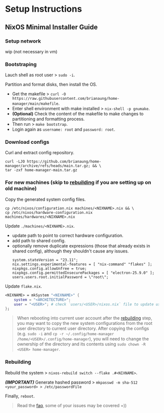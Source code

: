 # Setup Instructions

## NixOS Minimal Installer Guide

### Setup network
wip (not necessary in vm)

### Bootstraping
Lauch shell as root user > `sudo -i`.

Partition and format disks, then install the OS.
- Get the makefile > `curl -O https://raw.githubusercontent.com/brianaung/home-manager/main/makefile`.
- Enter shell environment with make installed > `nix-shell -p gnumake`.
- **(Optional)** Check the content of the makefile to make changes to partitioning and formatting process.
- Then run > `make bootstrap`.
- Login again as `username: root` and `password: root`. 

### Download configs
Curl and extract config repository.
```
curl -LJO https://github.com/brianaung/home-manager/archive/refs/heads/main.tar.gz; && \
tar -zxf home-manager-main.tar.gz
```

### For new machines (skip to [rebuilding](#rebuilding) if you are setting up on old machine)
Copy the generated system config files.
```
cp /etc/nixos/configuration.nix machines/<NIXNAME>.nix && \
cp /etc/nixos/hardware-configuration.nix machines/hardwares/<NIXNAME>.nix
```

Update `./machines/<NIXNAME>.nix`.
- update path to point to correct hardware configuration.
- add path to shared config.
- optionally remove duplicate expressions (those that already exists in shared config), although they shouldn't cause any issues.
    ```
    system.stateVersion = "23.11";
    nix.settings.experimental-features = [ "nix-command" "flakes" ];
    nixpkgs.config.allowUnfree = true;
    nixpkgs.config.permittedInsecurePackages = [ "electron-25.9.0" ];
	users.users.root.initialPassword = \"root\";
    ```

Update `flake.nix`.
```nix
<NIXNAME> = mkSystem "<NIXNAME>" {
    system = "<ARCHITECTURE>";
    user = "<USER>"; # check `users/<USER>/nixos.nix` file to update user account details
};
```

> When rebooting into current user account after the [rebuilding](#rebuilding) step, you may want to copy the new system configurations from the root user directory to current user directory. After copying the configs (e.g. `sudo -i` and `cp -r ~/.config/home-manager /home/<USER>/.config/home-manager`), you will need to change the ownership of the directory and its contents using `sudo chown -R <USER> home-manager`.

### Rebuilding
Rebuild the system > `nixos-rebuild switch --flake .#<NIXNAME>`.

***(IMPORTANT)*** Generate hashed password > `mkpasswd -m sha-512 <your_password> > /etc/passwordFile`

Finally, `reboot`.

> Read the [faq](https://github.com/brianaung/home-manager/blob/main/docs/faqs.md), some of your issues may be covered =))
